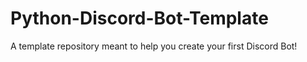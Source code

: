 # Python-Discord-Bot-Template
A template repository meant to help you create your first Discord Bot!
